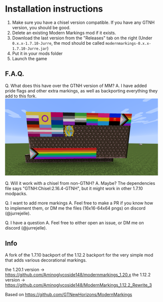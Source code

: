 # Installation instructions
1. Make sure you have a chisel version compatible. If you have any GTNH version, you should be good.
2. Delete an existing Modern Markings mod if it exists.
3. Download the last version from the "Releases" tab on the right (Under `0.x.x-1.7.10-Jurre`, the mod should be called `modernmarkings-0.x.x-1.7.10-Jurre.jar`)
4. Put it in your mods folder
5. Launch the game

## F.A.Q.
Q. What does this have over the GTNH version of MM?
A. I have added pride flags and other extra markings, as well as backporting everything they add to this fork.
![flags.png](flags.png)

Q. Will it work with a chisel from non-GTNH?
A. Maybe? The dependencies file says "GTNH:Chisel:2.16.4-GTNH", but it might work in other 1.7.10 modpacks.

Q. I want to add more markings
A. Feel free to make a PR if you know how to implement them, or DM me the files (16x16-64x64 pngs) on discord (@jurrejelle).

Q. I have a question
A. Feel free to either open an issue, or DM me on discord (@jurrejelle).

## Info
A fork of the 1.7.10 backport of the 1.12.2 backport for the very simple mod that adds various decorational markings.

the 1.20.1 version -> https://github.com/Aminoglycoside148/modernmarkings_1.20.x
the 1.12.2 version -> https://github.com/Aminoglycoside148/ModernMarkings_1.12.2_Rewrite_3

Based on https://github.com/GTNewHorizons/ModernMarkings
